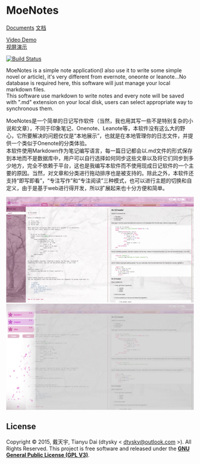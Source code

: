 # MoeNotes
  

[Documents](http://moe-notes.dtysky.moe/en) 
[文档](http://moe-notes.dtysky.moe)   

[Video Demo]()  
[视屏演示]()  

[![Build Status](https://travis-ci.org/dtysky/MoeNotes.svg?branch=master)](https://travis-ci.org/dtysky/MoeNotes)  

MoeNotes is a simple note application(I also use it to write some simple novel or article), it's very different from evernote, oneonte or leanote...No database is required here, this software will just manage your local markdown files.  
This software use markdown to write notes and every note will be saved with ".md" extension on your local disk, users can select appropriate way to synchronous them.  

MoeNotes是一个简单的日记写作软件（当然，我也用其写一些不是特别复杂的小说和文章），不同于印象笔记、Onenote、Leanote等，本软件没有这么大的野心，它所要解决的问题仅仅是“本地展示”，也就是在本地管理你的日志文件，并提供一个类似于Onenote的分类体验。  
本软件使用Markdown作为笔记编写语言，每一篇日记都会以.md文件的形式保存到本地而不是数据库中，用户可以自行选择如何同步这些文章以及将它们同步到多少地方，完全不依赖于平台，这也是我编写本软件而不使用现成日记软件的一个主要的原因。当然，对文章和分类进行拖动排序也是被支持的。除此之外，本软件还支持“即写即看”，“专注写作”和“专注阅读”三种模式，也可以进行主题的切换和自定义，由于是基于web进行得开发，所以扩展起来也十分方便和简单。    


![preview-main](doc/preview-main.jpg)  
![preview-books](doc/preview-books.jpg)  


## License

Copyright © 2015, 戴天宇, Tianyu Dai (dtysky < dtysky@outlook.com >). All Rights Reserved.
This project is free software and released under the **[GNU General Public License (GPL V3)](http://www.gnu.org/licenses/gpl.html)**.